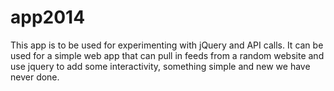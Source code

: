 app2014
=======

This app is to be used for experimenting with jQuery and API calls. It can be used for a simple web app that can pull in feeds from a random website and use jquery to add some interactivity, something simple and new we have never done.
